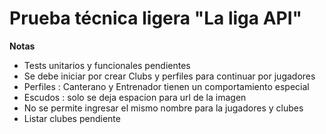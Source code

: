 Prueba técnica ligera "La liga API"
===================================

**Notas**  
- Tests unitarios y funcionales pendientes
- Se debe iniciar por crear Clubs y perfiles para continuar por jugadores
- Perfiles : Canterano y Entrenador tienen un comportamiento especial
- Escudos : solo se deja espacion para url de la imagen
- No se permite ingresar el mismo nombre para la jugadores y clubes
- Listar clubes pendiente